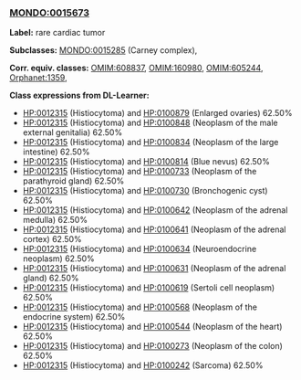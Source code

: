 
### [MONDO:0015673](http://purl.obolibrary.org/obo/MONDO_0015673)
**Label:** rare cardiac tumor

**Subclasses:** [MONDO:0015285](http://purl.obolibrary.org/obo/MONDO_0015285) (Carney complex), 

**Corr. equiv. classes:** [OMIM:608837](http://purl.obolibrary.org/obo/OMIM_608837), [OMIM:160980](http://purl.obolibrary.org/obo/OMIM_160980), [OMIM:605244](http://purl.obolibrary.org/obo/OMIM_605244), [Orphanet:1359](http://www.orpha.net/ORDO/Orphanet_1359), 

**Class expressions from DL-Learner:**

- [HP:0012315](http://purl.obolibrary.org/obo/HP_0012315) (Histiocytoma) and [HP:0100879](http://purl.obolibrary.org/obo/HP_0100879) (Enlarged ovaries) 62.50%
- [HP:0012315](http://purl.obolibrary.org/obo/HP_0012315) (Histiocytoma) and [HP:0100848](http://purl.obolibrary.org/obo/HP_0100848) (Neoplasm of the male external genitalia) 62.50%
- [HP:0012315](http://purl.obolibrary.org/obo/HP_0012315) (Histiocytoma) and [HP:0100834](http://purl.obolibrary.org/obo/HP_0100834) (Neoplasm of the large intestine) 62.50%
- [HP:0012315](http://purl.obolibrary.org/obo/HP_0012315) (Histiocytoma) and [HP:0100814](http://purl.obolibrary.org/obo/HP_0100814) (Blue nevus) 62.50%
- [HP:0012315](http://purl.obolibrary.org/obo/HP_0012315) (Histiocytoma) and [HP:0100733](http://purl.obolibrary.org/obo/HP_0100733) (Neoplasm of the parathyroid gland) 62.50%
- [HP:0012315](http://purl.obolibrary.org/obo/HP_0012315) (Histiocytoma) and [HP:0100730](http://purl.obolibrary.org/obo/HP_0100730) (Bronchogenic cyst) 62.50%
- [HP:0012315](http://purl.obolibrary.org/obo/HP_0012315) (Histiocytoma) and [HP:0100642](http://purl.obolibrary.org/obo/HP_0100642) (Neoplasm of the adrenal medulla) 62.50%
- [HP:0012315](http://purl.obolibrary.org/obo/HP_0012315) (Histiocytoma) and [HP:0100641](http://purl.obolibrary.org/obo/HP_0100641) (Neoplasm of the adrenal cortex) 62.50%
- [HP:0012315](http://purl.obolibrary.org/obo/HP_0012315) (Histiocytoma) and [HP:0100634](http://purl.obolibrary.org/obo/HP_0100634) (Neuroendocrine neoplasm) 62.50%
- [HP:0012315](http://purl.obolibrary.org/obo/HP_0012315) (Histiocytoma) and [HP:0100631](http://purl.obolibrary.org/obo/HP_0100631) (Neoplasm of the adrenal gland) 62.50%
- [HP:0012315](http://purl.obolibrary.org/obo/HP_0012315) (Histiocytoma) and [HP:0100619](http://purl.obolibrary.org/obo/HP_0100619) (Sertoli cell neoplasm) 62.50%
- [HP:0012315](http://purl.obolibrary.org/obo/HP_0012315) (Histiocytoma) and [HP:0100568](http://purl.obolibrary.org/obo/HP_0100568) (Neoplasm of the endocrine system) 62.50%
- [HP:0012315](http://purl.obolibrary.org/obo/HP_0012315) (Histiocytoma) and [HP:0100544](http://purl.obolibrary.org/obo/HP_0100544) (Neoplasm of the heart) 62.50%
- [HP:0012315](http://purl.obolibrary.org/obo/HP_0012315) (Histiocytoma) and [HP:0100273](http://purl.obolibrary.org/obo/HP_0100273) (Neoplasm of the colon) 62.50%
- [HP:0012315](http://purl.obolibrary.org/obo/HP_0012315) (Histiocytoma) and [HP:0100242](http://purl.obolibrary.org/obo/HP_0100242) (Sarcoma) 62.50%



